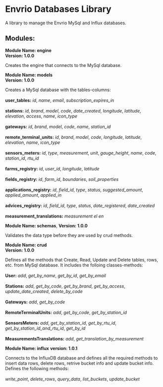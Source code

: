 # Envrio Databases Library

A library to manage the Envrio MySql and Influx databases.

## Modules:

**Module Name: engine**
<br>
**Version: 1.0.0**

Creates the engine that connects to the MySql database.

**Module Name: models**
<br>
**Version: 1.0.0**

Creates a MySql database with the tables-columns:
<br>
<br>
**user_tables:**
*id*, *name*, *email*, *subscription_expires_in*
<br>
<br>
**stations:**
*id*, *brand*, *model*, *code*, *date_created*,
*longitude*, *latitude*, *elevation*, *access*,
*name*, *icon_type*
<br>
<br>
**gateways:**
*id*, *brand*, *model*, *code*, *name*, *station_id*
<br>
<br>
**remote_terminal_units:**
*id*, *brand*, *model*, *code*, *longitude*, *latitude*,
*elevation*, *name*, *icon_type*
<br>
<br>
**sensors_meters:**
*id*, *type*, *measurement*, *unit*, *gauge_height*,
*name*, *code*, *station_id*, *rtu_id*
<br>
<br>
**farms_registry:**
*id*, *user_id*, *longitude*, *latitude*
<br>
<br>
**fields_registry:**
*id*, *farm_id*, *boundaries*, *soil_properties*
<br>
<br>
**applications_registry:**
*id*, *field_id*, *type*, *status*, *suggested_amount*,
*applied_amount*, *applied_in*
<br>
<br>
**advices_registry:**
*id*, *field_id*, *type*, *status*, *date_registered*, *date_created*
<br>
<br>
**measurement_translations:**
*measurement*
*el*
*en*

**Module Name: schemas**,
**Version: 1.0.0**

Validates the data type before they are used by crud methods.

**Module Name: crud**
<br>
**Version: 1.0.0**

Defines all the methods that Create, Read, Update and Delete
tables, rows, etc. from MySql database. It includes the
folloing classes-methods:
<br>
<br>
**User:**
*add*, *get_by_name*, *get_by_id*, *get_by_email*
<br>
<br>
**Stations:**
*add*, *get_by_code*, *get_by_brand*, *get_by_access*, *update_date_created*, *delete_by_code*
<br>
<br>
**Gateways:**
*add*, *get_by_code*
<br>
<br>
**RemoteTerminalUnits:**
*add*, *get_by_code*, *get_by_station_id*
<br>
<br>
**SensorsMeters:**
*add*, *get_by_station_id*, *get_by_rtu_id*, *get_by_station_id_and_rtu_id*, *get_by_id*
<br>
<br>
**MeasurementsTranslations:**
*add*, *get_translation_by_measurement*

**Module Name: influx**
**version: 1.0.1**

Connects to the InfluxDB database and defines all the required 
methods to insert data rows, delete rows, retrive bucket info
and update bucket info. Defines the following methods:
<br>
<br>
*write_point*, *delete_rows*, *query_data*, *list_buckets*, *update_bucket*

